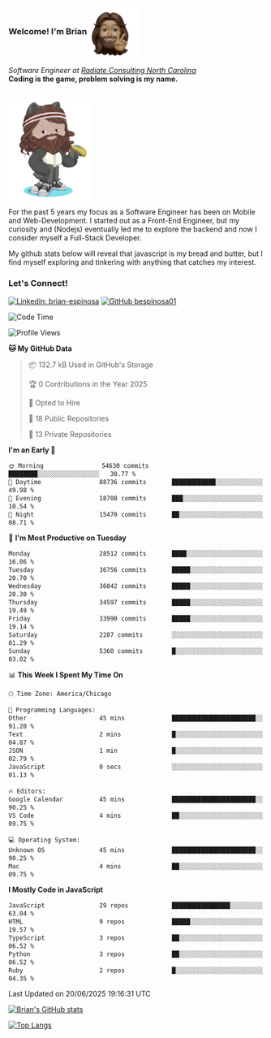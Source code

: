 ###  Welcome! I'm Brian <img align="center" src="https://github.com/bespinosa01/bespinosa01/blob/main/assets/peace-animoji.png" height="100" /></h2>
<p><em>Software Engineer at <a href="https://www.radiateconsulting.coop/north-carolina-tech-coop">Radiate Consulting North Carolina</a>
 <br/>
<!-- </br>Developer Consultant at <a href="https://codethedream.org/">Code The Dream</a> -->
</em> <b>Coding is the game, problem solving is my name.</b></p>

<br/>


 <img align="center" src="https://github.com/bespinosa01/bespinosa01/blob/main/assets/octo-me.png" height="200" /> 
 <p>
 For the past 5 years my focus as a Software Engineer has been on Mobile and Web-Development. I started out as a Front-End Engineer, but my curiosity and (Nodejs) eventually led me to explore the backend and now I consider myself a Full-Stack Developer.
</p>
<p>
 My github stats below will reveal that javascript is my bread and butter, but I find myself exploring and tinkering with anything that catches my interest. 
 </p>
 
 
### Let's Connect!

[![Linkedin: brian-espinosa](https://img.shields.io/badge/-brian--espinosa-blue?style=flat-square&logo=Linkedin&logoColor=white&link=https://www.linkedin.com/in/brian-espinosa/)](https://www.linkedin.com/in/brian-espinosa/)
[![GitHub bespinosa01](https://img.shields.io/github/followers/bespinosa01?label=follow&style=social)](https://github.com/bespinosa01)



<!--START_SECTION:waka-->
![Code Time](http://img.shields.io/badge/Code%20Time-1%2C803%20hrs%2050%20mins-blue)

![Profile Views](http://img.shields.io/badge/Profile%20Views-0-blue)

**🐱 My GitHub Data** 

> 📦 132.7 kB Used in GitHub's Storage 
 > 
> 🏆 0 Contributions in the Year 2025
 > 
> 💼 Opted to Hire
 > 
> 📜 18 Public Repositories 
 > 
> 🔑 13 Private Repositories 
 > 
**I'm an Early 🐤** 

```text
🌞 Morning                54630 commits       ████████░░░░░░░░░░░░░░░░░   30.77 % 
🌆 Daytime                88736 commits       ████████████░░░░░░░░░░░░░   49.98 % 
🌃 Evening                18708 commits       ███░░░░░░░░░░░░░░░░░░░░░░   10.54 % 
🌙 Night                  15470 commits       ██░░░░░░░░░░░░░░░░░░░░░░░   08.71 % 
```
📅 **I'm Most Productive on Tuesday** 

```text
Monday                   28512 commits       ████░░░░░░░░░░░░░░░░░░░░░   16.06 % 
Tuesday                  36756 commits       █████░░░░░░░░░░░░░░░░░░░░   20.70 % 
Wednesday                36042 commits       █████░░░░░░░░░░░░░░░░░░░░   20.30 % 
Thursday                 34597 commits       █████░░░░░░░░░░░░░░░░░░░░   19.49 % 
Friday                   33990 commits       █████░░░░░░░░░░░░░░░░░░░░   19.14 % 
Saturday                 2287 commits        ░░░░░░░░░░░░░░░░░░░░░░░░░   01.29 % 
Sunday                   5360 commits        █░░░░░░░░░░░░░░░░░░░░░░░░   03.02 % 
```


📊 **This Week I Spent My Time On** 

```text
🕑︎ Time Zone: America/Chicago

💬 Programming Languages: 
Other                    45 mins             ███████████████████████░░   91.20 % 
Text                     2 mins              █░░░░░░░░░░░░░░░░░░░░░░░░   04.87 % 
JSON                     1 min               █░░░░░░░░░░░░░░░░░░░░░░░░   02.79 % 
JavaScript               0 secs              ░░░░░░░░░░░░░░░░░░░░░░░░░   01.13 % 

🔥 Editors: 
Google Calendar          45 mins             ███████████████████████░░   90.25 % 
VS Code                  4 mins              ██░░░░░░░░░░░░░░░░░░░░░░░   09.75 % 

💻 Operating System: 
Unknown OS               45 mins             ███████████████████████░░   90.25 % 
Mac                      4 mins              ██░░░░░░░░░░░░░░░░░░░░░░░   09.75 % 
```

**I Mostly Code in JavaScript** 

```text
JavaScript               29 repos            ████████████████░░░░░░░░░   63.04 % 
HTML                     9 repos             █████░░░░░░░░░░░░░░░░░░░░   19.57 % 
TypeScript               3 repos             ██░░░░░░░░░░░░░░░░░░░░░░░   06.52 % 
Python                   3 repos             ██░░░░░░░░░░░░░░░░░░░░░░░   06.52 % 
Ruby                     2 repos             █░░░░░░░░░░░░░░░░░░░░░░░░   04.35 % 
```




 Last Updated on 20/06/2025 19:16:31 UTC
<!--END_SECTION:waka-->


<!--  Github STATS -->
[![Brian's GitHub stats](https://github-readme-stats.vercel.app/api?username=bespinosa01&hide=stars,contribs&count_private=true&show_icons=true)](https://github.com/anuraghazra/github-readme-stats)

[![Top Langs](https://github-readme-stats.vercel.app/api/top-langs/?username=bespinosa01&layout=compact)](https://github.com/anuraghazra/github-readme-stats)



<!--
**bespinosa01/bespinosa01** is a ✨ _special_ ✨ repository because its `README.md` (this file) appears on your GitHub profile.

Here are some ideas to get you started:

- 🔭 I’m currently working on ...
- 🌱 I’m currently learning ...
- 👯 I’m looking to collaborate on ...
- 🤔 I’m looking for help with ...
- 💬 Ask me about ...
- 📫 How to reach me: ...
- 😄 Pronouns: ...
- ⚡ Fun fact: ...
-->
